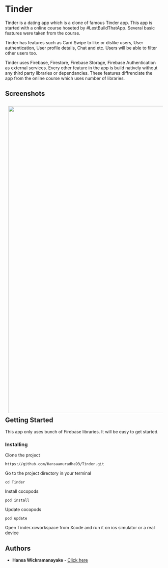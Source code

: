 # Tinder

Tinder is a dating app which is a clone of famous Tinder app. This app is started with a online course hoseted by #LestBuildThatApp. Several basic features were taken from the course.

Tinder has features such as Card Swipe to like or dislike users, User authentication, User profile details, Chat and etc. Users will be able to filter other users too.

Tinder uses Firebase, Firestore, Firebase Storage, Firebase Authentication as external services. Every other feature in the app is build natively without any third party libraries or dependancies. These features diffrenciate the app from the online course which uses number of libraries.

## Screenshots

[<img src="Screenshots/gif1.gif" align="left" width="1000" hspace="10" vspace="10">](Screenshots/clip1.gif)

<br/><br/>
<br/><br/>
<br/><br/>
<br/><br/>
<br/><br/>
<br/><br/>
<br/><br/>
<br/><br/>
<br/><br/>
<br/><br/>

## Getting Started

This app only uses bunch of Firebase libraries. It will be easy to get started.

### Installing

Clone the project

```
https://github.com/Hansaanuradha93/Tinder.git
```

Go to the project directory in your terminal

```
cd Tinder
```

Install cocopods

```
pod install
```

Update cocopods

```
pod update
```

Open Tinder.xcworkspace from Xcode and run it on ios simulator or a real device

## Authors

- **Hansa Wickramanayake** - [Click here](https://github.com/Hansaanuradha93)

